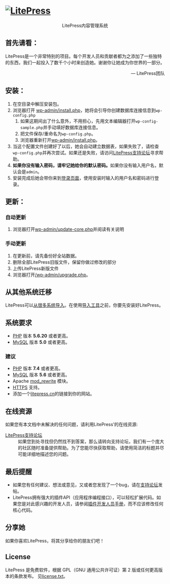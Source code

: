 <!DOCTYPE html>
<html lang="zh-CN">
<head>
	<meta name="viewport" content="width=device-width" />
	<meta http-equiv="Content-Type" content="text/html; charset=utf-8" />
	<title>LitePress &#8250; ReadMe</title>
	<link rel="stylesheet" href="wp-admin/css/install.css?ver=20100228" type="text/css" />
</head>
<body>
<h1 id="logo">
	<a href="https://litepress.cn/"><img alt="LitePress" src="wp-admin/images/wordpress-logo.png" /></a>
</h1>
<p style="text-align: center">LitePress内容管理系统</p>

<h2>首先请看：</h2>
<p>LitePress是一个非常特别的项目。每个开发人员和贡献者都为之添加了一些独特的东西，我们一起投入了数千个小时来创造她。谢谢你让她成为你世界的一部分。</p>
<p style="text-align: right">&#8212; LitePress团队</p>

<h2>安装：</h2>
<ol>
	<li>在空目录中解压安装包。</li>
	<li>浏览器打开 <span class="file"><a href="wp-admin/install.php">wp-admin/install.php</a></span>，她将会引导你创建数据库连接信息到<code>wp-config.php</code> 
		<ol>
			<li>如果这期间出了什么意外，不用担心，先用文本编辑器打开<code>wp-config-sample.php</code>并手动填好数据库连接信息。</li>
			<li>把文件保存/重命名为<code>wp-config.php</code>。</li>
			<li>浏览器重新打开<span class="file"><a href="wp-admin/install.php">wp-admin/install.php</a></span>。</li>
		</ol>
	</li>
	<li>当这个配置文件创建好了以后，她会自动建立数据表，如果失败了，请检查<code>wp-config.php</code>并再次尝试。如果还是失败，请访问<a href="https://litepress.cn/">LitePress支持论坛</a>寻求帮助。</li>
	<li><strong>如果你没有输入密码，请牢记她给你的默认密码。</strong>如果你没有输入用户名，默认会是<code>admin</code>。</li>
	<li>安装完成后她会带你来到<a href="wp-login.php">登录页面</a>，使用安装时输入的用户名和密码进行登录。</li>
</ol>

<h2>更新：</h2>
<h3>自动更新</h3>
<ol>
	<li>浏览器打开<span class="file"><a href="wp-admin/update-core.php">wp-admin/update-core.php</a></span>并阅读有关说明</li>
</ol>

<h3>手动更新</h3>
<ol>
	<li>在更新前，请先备份好全站数据。</li>
	<li>删除全部LitePress旧版文件，保留你做过修改的部分</li>
	<li>上传LitePress新版文件</li>
	<li>浏览器打开<span class="file"><a href="wp-admin/upgrade.php">/wp-admin/upgrade.php</a>。</span></li>
</ol>

<h2>从其他系统迁移</h2>
<p>LitePress可以<a href="https://wordpress.org/support/article/importing-content/">从很多系统导入</a>。在使用<a href="wp-admin/import.php">导入工具</a>之前，你要先安装好LitePress。</p>

<h2>系统要求</h2>
<ul>
	<li><a href="https://secure.php.net/">PHP</a> 版本 <strong>5.6.20</strong> 或者更高。</li>
	<li><a href="https://www.mysql.com/">MySQL</a> 版本 <strong>5.0</strong> 或者更高。</li>
</ul>

<h3>建议</h3>
<ul>
	<li><a href="https://secure.php.net/">PHP</a> 版本 <strong>7.4</strong> 或者更高。</li>
	<li><a href="https://www.mysql.com/">MySQL</a> 版本 <strong>5.6</strong> 或者更高。</li>
	<li>Apache <a href="https://httpd.apache.org/docs/2.2/mod/mod_rewrite.html">mod_rewrite</a> 模块。</li>
	<li><a href="https://wordpress.org/news/2016/12/moving-toward-ssl/">HTTPS</a> 支持。</li>
	<li>添加一个<a href="https://litepress.cn/">litepress.cn</a>的链接到你的网站。</li>
</ul>

<h2>在线资源</h2>
<p>如果您有本文档中未解决的任何问题，请利用LitePress&#8217;的在线资源:</p>
<dl>
	<dt><a href="https://litepress.cn/">LitePress支持论坛</a></dt>
		<dd>如果您到处寻找但仍然找不到答案，那么请转向支持论坛，我们有一个庞大的社区随时准备提供帮助。为了您能尽快获取帮助，请使用简洁的标题并尽可能详细地描述您的问题。</dd>
	</dl>

<h2>最后提醒</h2>
<ul>
	<li>如果您有任何建议、想法或意见，又或者您发现了一个bug，请在<a href="https://litepress.cn/">支持论坛</a>发帖。</li>
	<li>LitePress拥有强大的插件<abbr>API</abbr>（应用程序编程接口），可以轻松扩展代码。如果您是对此感兴趣的开发人员，请参阅<a href="https://developer.wordpress.org/plugins/">插件开发人员手册</a>，而不应该修改任何核心代码。</li>
</ul>

<h2>分享她</h2>
<p>如果你喜欢LitePress，将其分享给你的朋友们吧！</p>

<h2>License</h2>
<p>LitePress 是免费软件，根据 <abbr>GPL</abbr>（GNU 通用公共许可证）第 2 版或任何更高版本的条款发布。 见<a href="license.txt">license.txt</a>。</p>

</body>
</html>
